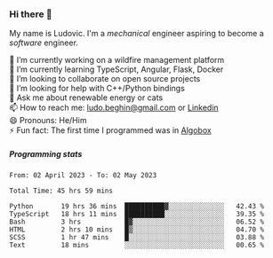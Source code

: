 ### Hi there 👋

My name is Ludovic. I'm a *mechanical* engineer aspiring to become a *software* engineer.

 🔭 I’m currently working on a wildfire management platform<br/>
 🌱 I’m currently learning TypeScript, Angular, Flask, Docker<br/>
 👯 I’m looking to collaborate on open source projects<br/>
 🤔 I’m looking for help with C++/Python bindings<br/>
 💬 Ask me about renewable energy or cats<br/>
 📫 How to reach me: ludo.beghin@gmail.com or [Linkedin](https://www.linkedin.com/in/ludovic-beghin/)<br/>
 😄 Pronouns: He/Him<br/>
 ⚡ Fun fact: The first time I programmed was in [Algobox](https://fr.wikipedia.org/wiki/Algobox)<br/>

##### Programming stats
<!--START_SECTION:waka-->

```text
From: 02 April 2023 - To: 02 May 2023

Total Time: 45 hrs 59 mins

Python       19 hrs 36 mins  ██████████▓░░░░░░░░░░░░░░   42.43 %
TypeScript   18 hrs 11 mins  ██████████░░░░░░░░░░░░░░░   39.35 %
Bash         3 hrs           █▓░░░░░░░░░░░░░░░░░░░░░░░   06.52 %
HTML         2 hrs 10 mins   █▒░░░░░░░░░░░░░░░░░░░░░░░   04.70 %
SCSS         1 hr 47 mins    █░░░░░░░░░░░░░░░░░░░░░░░░   03.88 %
Text         18 mins         ░░░░░░░░░░░░░░░░░░░░░░░░░   00.65 %
```

<!--END_SECTION:waka-->
